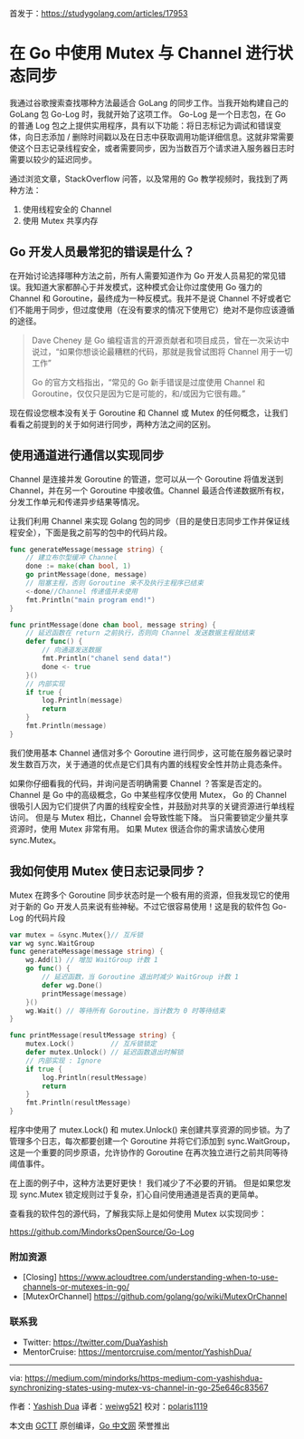 首发于：https://studygolang.com/articles/17953

# 在 Go 中使用 Mutex 与 Channel 进行状态同步

我通过谷歌搜索查找哪种方法最适合 GoLang 的同步工作。当我开始构建自己的 GoLang 包 Go-Log 时，我就开始了这项工作。 Go-Log 是一个日志包，在 Go 的普通 Log 包之上提供实用程序，具有以下功能：将日志标记为调试和错误变体，向日志添加 / 删除时间戳以及在日志中获取调用功能详细信息。这就非常需要使这个日志记录线程安全，或者需要同步，因为当数百万个请求进入服务器日志时需要以较少的延迟同步。

通过浏览文章，StackOverflow 问答，以及常用的 Go 教学视频时，我找到了两种方法：

1. 使用线程安全的 Channel
2. 使用 Mutex 共享内存

## Go 开发人员最常犯的错误是什么？

在开始讨论选择哪种方法之前，所有人需要知道作为 Go 开发人员易犯的常见错误。我知道大家都醉心于并发模式，这种模式会让你过度使用 Go 强力的 Channel 和 Goroutine，最终成为一种反模式。我并不是说 Channel 不好或者它们不能用于同步，但过度使用（在没有要求的情况下使用它）绝对不是你应该遵循的途径。

> Dave Cheney 是 Go 编程语言的开源贡献者和项目成员，曾在一次采访中说过，“如果你想谈论最糟糕的代码，那就是我曾试图将 Channel 用于一切工作”
>
> Go 的官方文档指出，“常见的 Go 新手错误是过度使用 Channel 和 Goroutine，仅仅只是因为它是可能的，和/或因为它很有趣。”

现在假设您根本没有关于 Goroutine 和 Channel 或 Mutex 的任何概念，让我们看看之前提到的关于如何进行同步，两种方法之间的区别。

## 使用通道进行通信以实现同步

Channel 是连接并发 Goroutine 的管道，您可以从一个 Goroutine 将值发送到 Channel，并在另一个 Goroutine 中接收值。Channel 最适合传递数据所有权，分发工作单元和传递异步结果等情况。

让我们利用 Channel 来实现 Golang 包的同步（目的是使日志同步工作并保证线程安全），下面是我之前写的包中的代码片段。

```go
func generateMessage(message string) {
	// 建立布尔型缓冲 Channel
	done := make(chan bool, 1)
	go printMessage(done, message)
	// 阻塞主程，否则 Goroutine 来不及执行主程序已结束
	<-done//Channel 传递值并未使用
	fmt.Println("main program end!")
}

func printMessage(done chan bool, message string) {
	// 延迟函数在 return 之前执行，否则向 Channel 发送数据主程就结束
	defer func() {
		// 向通道发送数据
		fmt.Println("chanel send data!")
		done <- true
	}()
	// 内部实现
	if true {
		log.Println(message)
		return
	}
	fmt.Println(message)
}
```

我们使用基本 Channel 通信对多个 Goroutine 进行同步，这可能在服务器记录时发生数百万次，关于通道的优点是它们具有内置的线程安全性并防止竟态条件。

如果你仔细看我的代码，并询问是否明确需要 Channel ？答案是否定的。Channel 是 Go 中的高级概念，Go 中某些程序仅使用 Mutex， Go 的 Channel 很吸引人因为它们提供了内置的线程安全性，并鼓励对共享的关键资源进行单线程访问。 但是与 Mutex 相比，Channel 会导致性能下降。 当只需要锁定少量共享资源时，使用 Mutex 非常有用。 如果 Mutex 很适合你的需求请放心使用 sync.Mutex。

## 我如何使用 Mutex 使日志记录同步？

Mutex 在跨多个 Goroutine 同步状态时是一个极有用的资源，但我发现它的使用对于新的 Go 开发人员来说有些神秘。不过它很容易使用！这是我的软件包 Go-Log 的代码片段

```go
var mutex = &sync.Mutex{}// 互斥锁
var wg sync.WaitGroup
func generateMessage(message string) {
	wg.Add(1) // 增加 WaitGroup 计数 1
	go func() {
		// 延迟函数，当 Goroutine 退出时减少 WaitGroup 计数 1
		defer wg.Done()
		printMessage(message)
	}()
	wg.Wait() // 等待所有 Goroutine，当计数为 0 时等待结束
}

func printMessage(resultMessage string) {
	mutex.Lock()         // 互斥锁锁定
	defer mutex.Unlock() // 延迟函数退出时解锁
	// 内部实现 : Ignore
	if true {
		log.Println(resultMessage)
		return
	}
	fmt.Println(resultMessage)
}
```
程序中使用了 mutex.Lock() 和 mutex.Unlock() 来创建共享资源的同步锁。为了管理多个日志，每次都要创建一个 Goroutine 并将它们添加到 sync.WaitGroup，这是一个重要的同步原语，允许协作的 Goroutine 在再次独立进行之前共同等待阈值事件。

在上面的例子中，这种方法更好更快！ 我们减少了不必要的开销。 但是如果您发现 sync.Mutex 锁定规则过于复杂，扪心自问使用通道是否真的更简单。

查看我的软件包的源代码，了解我实际上是如何使用 Mutex 以实现同步：

https://github.com/MindorksOpenSource/Go-Log

### 附加资源

- [Closing]
https://www.acloudtree.com/understanding-when-to-use-channels-or-mutexes-in-go/
- [MutexOrChannel]
https://github.com/golang/go/wiki/MutexOrChannel

### 联系我

- Twitter: https://twitter.com/DuaYashish
- MentorCruise: https://mentorcruise.com/mentor/YashishDua/

---

via: https://medium.com/mindorks/https-medium-com-yashishdua-synchronizing-states-using-mutex-vs-channel-in-go-25e646c83567

作者：[Yashish Dua](https://medium.com/@yashishdua)
译者：[weiwg521](https://github.com/weiwg521)
校对：[polaris1119](https://github.com/polaris1119)

本文由 [GCTT](https://github.com/studygolang/GCTT) 原创编译，[Go 中文网](https://studygolang.com/) 荣誉推出
